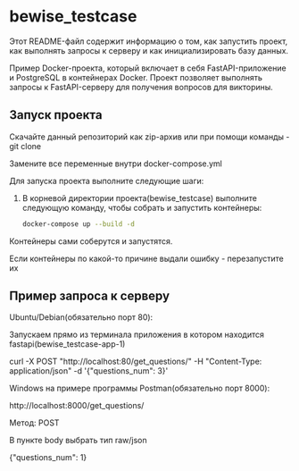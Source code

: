 # bewise_testcase

Этот README-файл содержит информацию о том, как запустить проект, как выполнять запросы к серверу и как инициализировать базу данных. 

Пример Docker-проекта, который включает в себя FastAPI-приложение и PostgreSQL в контейнерах Docker. Проект позволяет выполнять запросы к FastAPI-серверу для получения вопросов для викторины.

## Запуск проекта

Скачайте данный репозиторий как zip-архив или при помощи команды - git clone

Замените все переменные внутри docker-compose.yml

Для запуска проекта выполните следующие шаги:

1. В корневой директории проекта(bewise_testcase) выполните следующую команду, чтобы собрать и запустить контейнеры:
   ```bash
   docker-compose up --build -d

Контейнеры сами соберутся и запустятся.

Если контейнеры по какой-то причине выдали ошибку - перезапустите их

## Пример запроса к серверу

Ubuntu/Debian(обязательно порт 80):

Запускаем прямо из терминала приложения в котором находится fastapi(bewise_testcase-app-1)

curl -X POST "http://localhost:80/get_questions/" -H "Content-Type: application/json" -d '{"questions_num": 3}'

Windows на примере программы Postman(обязательно порт 8000):

http://localhost:8000/get_questions/

Метод: POST

В пункте body выбрать тип raw/json

{"questions_num": 1}

